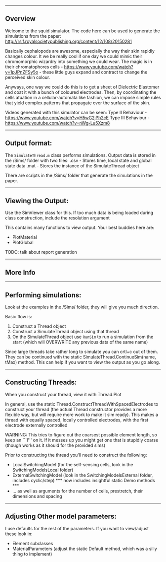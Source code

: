 -----------------------
Overview
-----------------------

Welcome to the squid simulator. The code here can be used to generate the simulations from the paper: http://rsif.royalsocietypublishing.org/content/12/108/20150281

Basically cephalopods are awesome, especially the way their skin rapidly changes colour. It we be really cool if one day we could mimic their chromomorphic wizardry into something we could wear. The magic is in their chromatophores cells - https://www.youtube.com/watch?v=1pJPnZFSy5o - these little guys expand and contract to change the perceived skin colour.

Anyways, one way we could do this is to get a sheet of Dielectric Elastomer and coat it with a bunch of coloured electrodes. Then, by coordinating the cells atuation in a cellular-automata like fashion, we can impose simple rules that yield complex patterns that propagate over the surface of the skin. 

Videos generated with this simulator can be seen:
Type II Behaviour - https://www.youtube.com/watch?v=H5wG2jPh2cE
Type III Behaviour - https://www.youtube.com/watch?v=nWg-Lu5Xzm8

------------
Output format:
------------
The `SimulateThread.m` class performs simulations. Output data is stored in the /Sims/ folder with two files:
<name>.csv - Stores time, local state and global state data
<name>.mat - Stores the instance of the SimulateThread object

There are scripts in the /Sims/ folder that generate the simulations in the paper.

------------
Viewing the Output:
------------
Use the SimViewer class for this. If too much data is being loaded during class construction, include the resolution argument

This contains many functions to view output. Your best buddies here are:
- PlotMaterial
- PlotGlobal

TODO: talk about report generation

-----------------------
More Info
-----------------------

------------
Performing simulations:
------------
Look at the examples in the /Sims/ folder, they will give you much direction.

Basic flow is:
1. Construct a Thread object
2. Construct a SimulateThread object using that thread
3. On the SimulateThread object use `RunSim` to run a simulation from the start (which will OVERWRITE any previous data of the same name)

Since large threads take rather long to simulate you can crtl+c out of them. They can be continued with the static SimulateThread.ContinueSim(name, tMax) method. This can help if you want to view the output as you go along.

------------
Constructing Threads:
------------
When you construct your thread, view it with Thread.Plot

In general, use the static Thread.ConstructThreadWithSpacedElectrodes to construct your thread (the actual Thread constructor provides a more flexible way, but will require more work to make it sim ready). This makes a thread with equally spaced, locally controlled electrodes, with the first electrode externally controlled

WARNING: This tries to figure out the coarsest possible element length, so keep an ```I''' on it. If it messes up you might get one that is stupidly coarse 
(though works as it should for the provided sims)

Prior to constructing the thread you'll need to construct the following:
- LocalSwitchingModel (for the self-sensing cells, look in the SwitchingModelsLocal folder)
- ExternalSwitchingModel (look in the SwitchingModelsExternal folder, includes cyclic/step) *** now includes insightful static Demo methods ***
- ... as well as arguments for the number of cells, prestretch, their dimensions and spacing

------------
Adjusting Other model parameters:
------------
I use defaults for the rest of the parameters. If you want to view/adjust these look in:
- Element subclasses
- MaterialParameters (adjust the static Default method, which was a silly thing to implement)
